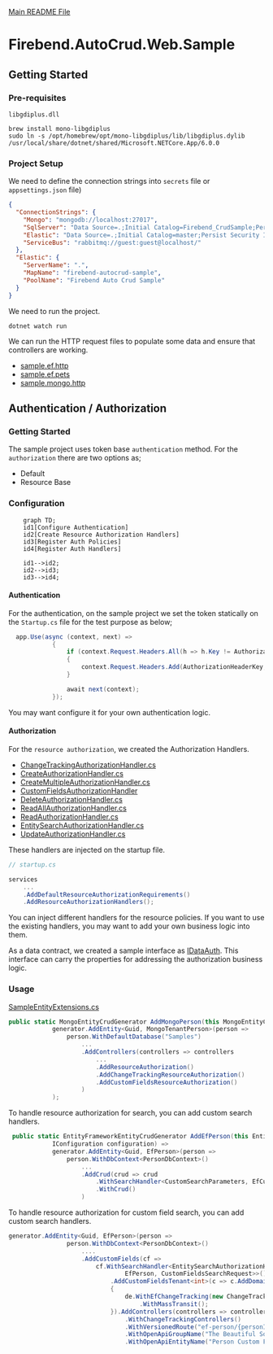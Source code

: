 [Main README File](https://github.com/firebend/auto-crud/blob/main/README.md)

# Firebend.AutoCrud.Web.Sample

## Getting Started

### Pre-requisites

`libgdiplus.dll`

```shell
brew install mono-libgdiplus
sudo ln -s /opt/homebrew/opt/mono-libgdiplus/lib/libgdiplus.dylib /usr/local/share/dotnet/shared/Microsoft.NETCore.App/6.0.0
```

### Project Setup

We need to define the connection strings into `secrets` file or `appsettings.json` file)

```json
{
  "ConnectionStrings": {
    "Mongo": "mongodb://localhost:27017",
    "SqlServer": "Data Source=.;Initial Catalog=Firebend_CrudSample;Persist Security Info=False;User ID=sa;Password={your_password};Encrypt=True;TrustServerCertificate=True;Connection Timeout=30;MultipleActiveResultSets=True;Max Pool Size=200;",
    "Elastic": "Data Source=.;Initial Catalog=master;Persist Security Info=False;User ID=sa;Password={your_password};Encrypt=True;TrustServerCertificate=True;Connection Timeout=30;MultipleActiveResultSets=True;Max Pool Size=200;",
    "ServiceBus": "rabbitmq://guest:guest@localhost/"
  },
  "Elastic": {
    "ServerName": ".",
    "MapName": "firebend-autocrud-sample",
    "PoolName": "Firebend Auto Crud Sample"
  }
}
```

We need to run the project.
```shell
dotnet watch run
```

We can run the HTTP request files to populate some data and ensure that controllers are working.

- [sample.ef.http](./sample.ef.http)
- [sample.ef.pets](./sample.ef.pets.http)
- [sample.mongo.http](./sample.mongo.http)

## Authentication / Authorization

### Getting Started
The sample project uses token base `authentication` method. For the `authorization` there are two options as;
- Default
- Resource Base

### Configuration

```mermaid
    graph TD;
    id1[Configure Authentication]
    id2[Create Resource Authorization Handlers]
    id3[Register Auth Policies]
    id4[Register Auth Handlers]
    
    id1-->id2;
    id2-->id3;
    id3-->id4;
```

#### Authentication
For the authentication, on the sample project we set the token statically on the `Startup.cs` file for the test purpose as below;

```c#
  app.Use(async (context, next) =>
            {
                if (context.Request.Headers.All(h => h.Key != AuthorizationHeaderKey))
                {
                    context.Request.Headers.Add(AuthorizationHeaderKey, AuthorizationHeaderValue);
                }

                await next(context);
            });
```

You may want configure it for your own authentication logic.

#### Authorization

For the `resource authorization`, we created the Authorization Handlers.

- [ChangeTrackingAuthorizationHandler.cs](./Authorization/Handlers/ChangeTrackingAuthorizationHandler.cs)
- [CreateAuthorizationHandler.cs](./Authorization/Handlers/CreateAuthorizationHandler.cs)
- [CreateMultipleAuthorizationHandler.cs](./Authorization/Handlers/CreateMultipleAuthorizationHandler.cs)
- [CustomFieldsAuthorizationHandler](./Authorization/Handlers/CustomFieldsAuthorizationHandler.cs)
- [DeleteAuthorizationHandler.cs](./Authorization/Handlers/DeleteAuthorizationHandler.cs)
- [ReadAllAuthorizationHandler.cs](./Authorization/Handlers/ReadAllAuthorizationHandler.cs)
- [ReadAuthorizationHandler.cs](./Authorization/Handlers/ReadAuthorizationHandler.cs)
- [EntitySearchAuthorizationHandler.cs](./Authorization/Handlers/EntitySearchAuthorizationHandler.cs)
- [UpdateAuthorizationHandler.cs](./Authorization/Handlers/UpdateAuthorizationHandler.cs)

These handlers are injected on the startup file. 

```c#
// startup.cs

services
    ...
    .AddDefaultResourceAuthorizationRequirements()
    .AddResourceAuthorizationHandlers();

```

You can inject different handlers for the resource policies. If you want to use the existing handlers, you may want to add your own business logic into them.

As a data contract, we created a sample interface as [IDataAuth](./Models/IDataAuth.cs). This interface can carry the properties for addressing the authorization business logic.

### Usage

[SampleEntityExtensions.cs](./Extensions/SampleEntityExtensions.cs)

```c#
public static MongoEntityCrudGenerator AddMongoPerson(this MongoEntityCrudGenerator generator) =>
            generator.AddEntity<Guid, MongoTenantPerson>(person =>
                person.WithDefaultDatabase("Samples")
                    ...
                    .AddControllers(controllers => controllers
                        ...
                        .AddResourceAuthorization()
                        .AddChangeTrackingResourceAuthorization()
                        .AddCustomFieldsResourceAuthorization()
                    )
            );

```

To handle resource authorization for search, you can add custom search handlers.

```c#
 public static EntityFrameworkEntityCrudGenerator AddEfPerson(this EntityFrameworkEntityCrudGenerator generator,
            IConfiguration configuration) =>
            generator.AddEntity<Guid, EfPerson>(person =>
                person.WithDbContext<PersonDbContext>()
                    ...
                    .AddCrud(crud => crud
                        .WithSearchHandler<CustomSearchParameters, EfCustomSearchHandler>()
                        .WithCrud()
                    )
```

To handle resource authorization for custom field search, you can add custom search handlers.

```c#
generator.AddEntity<Guid, EfPerson>(person =>
                person.WithDbContext<PersonDbContext>()
                    ....
                    .AddCustomFields(cf =>
                        cf.WithSearchHandler<EntitySearchAuthorizationHandler<Guid,
                                EfPerson, CustomFieldsSearchRequest>>()
                            .AddCustomFieldsTenant<int>(c => c.AddDomainEvents(de =>
                            {
                                de.WithEfChangeTracking(new ChangeTrackingOptions { PersistCustomContext = true })
                                    .WithMassTransit();
                            }).AddControllers(controllers => controllers
                                .WithChangeTrackingControllers()
                                .WithVersionedRoute("ef-person/{personId}/custom-fields")
                                .WithOpenApiGroupName("The Beautiful Sql People Custom Fields")
                                .WithOpenApiEntityName("Person Custom Field", "Person Custom Fields"))))
```

